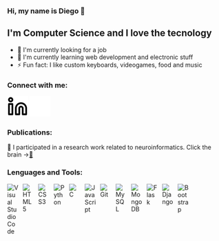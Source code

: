 ### Hi, my name is Diego 👋
## I'm Computer Science and I love the tecnology
- 🔭 I'm currently looking for a job
- 🌱 I'm currently learning web development and electronic stuff
- ⚡ Fun fact: I like custom keyboards, videogames, food and music

### Connect with me:
[![website](./img/linkedin-light.svg)](https://www.linkedin.com/in/diego-alexandre-d%C3%ADaz-aguilera-a940b4ab/#gh-light-mode-only)
[![website](./img/linkedin-dark.svg)](https://www.linkedin.com/in/diego-alexandre-d%C3%ADaz-aguilera-a940b4ab/#gh-dark-mode-only)

### Publications:
📜 I participated in a research work related to neuroinformatics. Click the brain ->[🧠](https://www.sciencedirect.com/science/article/pii/S1877050922001776?via%3Dihub)

### Lenguages and Tools:
<img align="left" alt="Visual Studio Code" width="26px" src="https://cdn.jsdelivr.net/gh/devicons/devicon/icons/vscode/vscode-original.svg" style="padding-right:10px;" />
<img align="left" alt="HTML5" width="26px" src="https://cdn.jsdelivr.net/gh/devicons/devicon/icons/html5/html5-original.svg" style="padding-right:10px;" />
<img align="left" alt="CSS3" width="26px" src="https://cdn.jsdelivr.net/gh/devicons/devicon/icons/css3/css3-original.svg" style="padding-right:10px;" />
<img align="left" alt="Python" width="26px" src="https://cdn.jsdelivr.net/gh/devicons/devicon/icons/python/python-original.svg" style="padding-right:10px;" />
<img align="left" alt="C" width="26px" src="https://cdn.jsdelivr.net/gh/devicons/devicon/icons/c/c-original.svg" style="padding-right:10px;" />
<img align="left" alt="JavaScript" width="26px" src="https://cdn.jsdelivr.net/gh/devicons/devicon/icons/javascript/javascript-original.svg" style="padding-right:10px;" />
<img align="left" alt="Git" width="26px" src="https://cdn.jsdelivr.net/gh/devicons/devicon/icons/git/git-original.svg" style="padding-right:10px;" />
<img align="left" alt="MySQL" width="26px" src="https://cdn.jsdelivr.net/gh/devicons/devicon/icons/mysql/mysql-original.svg" style="padding-right:10px;" />
<img align="left" alt="MongoDB" width="26px" src="https://cdn.jsdelivr.net/gh/devicons/devicon/icons/mongodb/mongodb-original.svg" style="padding-right:10px;" />
<img align="left" alt="Flask" width="26px" src="https://cdn.jsdelivr.net/gh/devicons/devicon/icons/flask/flask-original.svg" style="padding-right:10px;" />
<img align="left" alt="Django" width="26px" src="https://cdn.jsdelivr.net/gh/devicons/devicon/icons/django/django-original.svg" style="padding-right:10px;" />
<img align="left" alt="Bootstrap" width="26px" src="https://cdn.jsdelivr.net/gh/devicons/devicon/icons/bootstrap/bootstrap-original.svg" style="padding-right:10px;" />


[publication]: https://www.sciencedirect.com/science/article/pii/S1877050922001776?via%3Dihub